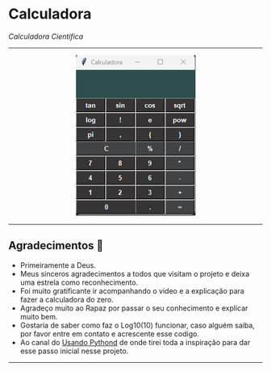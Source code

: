 # Calculadora

 *Calculadora Científica*
 
***

<div align="center">
<img  src="cal.gif"><br>
</div>

***
## Agradecimentos :clap:

* Primeiramente a Deus. 
* Meus sinceros agradecimentos a todos que visitam o projeto e deixa uma estrela como reconhecimento.
* Foi muito gratificante ir acompanhando o video e a explicação para fazer a calculadora do zero. 
* Agradeço muito ao Rapaz por passar o seu conhecimento e explicar muito bem.
* Gostaria de saber como faz o Log10(10) funcionar, caso alguém saiba, por favor entre em contato e acrescente esse codigo.
* Ao canal do [Usando Pythond](https://www.youtube.com/watch?v=XjInd_6Og0I)  de onde tirei toda a inspiração para dar esse passo inicial nesse projeto.

***
